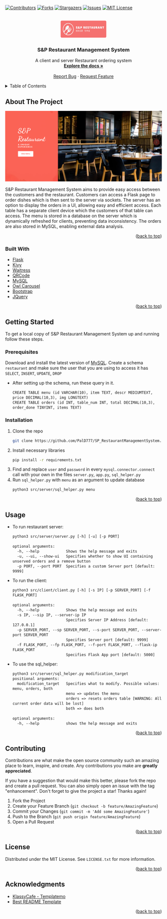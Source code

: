 <!-- MIT License

Copyright (c) 2021 Othneil Drew

Permission is hereby granted, free of charge, to any person obtaining a copy
of this software and associated documentation files (the "Software"), to deal
in the Software without restriction, including without limitation the rights
to use, copy, modify, merge, publish, distribute, sublicense, and/or sell
copies of the Software, and to permit persons to whom the Software is
furnished to do so, subject to the following conditions:

The above copyright notice and this permission notice shall be included in all
copies or substantial portions of the Software.

THE SOFTWARE IS PROVIDED "AS IS", WITHOUT WARRANTY OF ANY KIND, EXPRESS OR
IMPLIED, INCLUDING BUT NOT LIMITED TO THE WARRANTIES OF MERCHANTABILITY,
FITNESS FOR A PARTICULAR PURPOSE AND NONINFRINGEMENT. IN NO EVENT SHALL THE
AUTHORS OR COPYRIGHT HOLDERS BE LIABLE FOR ANY CLAIM, DAMAGES OR OTHER
LIABILITY, WHETHER IN AN ACTION OF CONTRACT, TORT OR OTHERWISE, ARISING FROM,
OUT OF OR IN CONNECTION WITH THE SOFTWARE OR THE USE OR OTHER DEALINGS IN THE
SOFTWARE. -->
<div id="top"></div>

<!-- PROJECT SHIELDS -->
<!--
*** I'm using markdown "reference style" links for readability.
*** Reference links are enclosed in brackets [ ] instead of parentheses ( ).
*** See the bottom of this document for the declaration of the reference variables
*** for contributors-url, forks-url, etc. This is an optional, concise syntax you may use.
*** https://www.markdownguide.org/basic-syntax/#reference-style-links
-->
[![Contributors][contributors-shield]][contributors-url]
[![Forks][forks-shield]][forks-url]
[![Stargazers][stars-shield]][stars-url]
[![Issues][issues-shield]][issues-url]
[![MIT License][license-shield]][license-url]



<!-- PROJECT LOGO -->
<br />
<div align="center">
  <a href="https://github.com/PalD777/SP_RestaurantManagementSystem">
    <img src="src/client/static/images/logo.png" alt="Logo" width="150" height="60">
  </a>

<h3 align="center">S&P Restaurant Management System</h3>

  <p align="center">
    A client and server Restaurant ordering system
    <br />
    <a href="https://github.com/PalD777/SP_RestaurantManagementSystem"><strong>Explore the docs »</strong></a>
    <br />
    <br />
    <a href="https://github.com/PalD777/SP_RestaurantManagementSystem/issues">Report Bug</a>
    ·
    <a href="https://github.com/PalD777/SP_RestaurantManagementSystem/issues">Request Feature</a>
  </p>
</div>



<!-- TABLE OF CONTENTS -->
<details>
  <summary>Table of Contents</summary>
  <ol>
    <li>
      <a href="#about-the-project">About The Project</a>
      <ul>
        <li><a href="#built-with">Built With</a></li>
      </ul>
    </li>
    <li>
      <a href="#getting-started">Getting Started</a>
      <ul>
        <li><a href="#prerequisites">Prerequisites</a></li>
        <li><a href="#installation">Installation</a></li>
      </ul>
    </li>
    <li><a href="#usage">Usage</a></li>
    <li><a href="#contributing">Contributing</a></li>
    <li><a href="#license">License</a></li>
    <li><a href="#acknowledgments">Acknowledgments</a></li>
  </ol>
</details>



<!-- ABOUT THE PROJECT -->
## About The Project

![Product Name Screen Shot][product-screenshot]

S&P Restaurant Management System aims to provide easy access between the customers and the restaurant. Customers can access a Flask page to order dishes which is then sent to the server via sockets. The server has an option to display the orders in a UI, allowing easy and efficient access. Each table has a separate client device which the customers of that table can access. The menu is stored in a database on the server which is dynamically refreshed for clients, preventing data inconsistency. The orders are also stored in MySQL, enabling external data analysis.

<p align="right">(<a href="#top">back to top</a>)</p>



### Built With

* [Flask](https://flask.palletsprojects.com/en/2.0.x/)
* [Kivy](https://kivy.org)
* [Waitress](https://pypi.org/project/waitress/)
* [QRCode](https://pypi.org/project/qrcode/)
* [MySQL](https://www.mysql.com/)
* [Owl Carousel](https://owlcarousel2.github.io/OwlCarousel2/)
* [Bootstrap](https://getbootstrap.com)
* [JQuery](https://jquery.com)

<p align="right">(<a href="#top">back to top</a>)</p>



<!-- GETTING STARTED -->
## Getting Started

To get a local copy of S&P Restaurant Management System up and running follow these steps.

### Prerequisites

Download and install the latest version of [MySQL](https://dev.mysql.com/downloads/installer/).
Create a schema `restaurant` and make sure the user that you are using to access it has `SELECT`, 
`INSERT`, `UPDATE`, `DROP`
* After setting up the schema, run these query in it.
  ```mysql
  CREATE TABLE menu (id VARCHAR(10), item TEXT, descr MEDIUMTEXT, price DECIMAL(10,3), img LONGTEXT)
  CREATE TABLE orders (id INT, table_num INT, total DECIMAL(10,3), order_done TINYINT, items TEXT)
  ```
### Installation

1. Clone the repo
   ```sh
   git clone https://github.com/PalD777/SP_RestaurantManagementSystem.git
   ```
2. Install necessary libraries
   ```sh
   pip install -r requirements.txt
   ```
3. Find and replace `user` and `password` in every `mysql.connector.connect` call with your own in the files `server.py`, `app.py`, `sql_helper.py`
4. Run `sql_helper.py` with `menu` as an argument to update database
   ```sh
   python3 src/server/sql_helper.py menu
   ```


<p align="right">(<a href="#top">back to top</a>)</p>



<!-- USAGE EXAMPLES -->
## Usage

* To run restaurant server:
    ```
    python3 src/server/server.py [-h] [-u] [-p PORT]

    optional arguments:
      -h, --help            Shows the help message and exits
      -u, --ui, --show-ui   Specifies whether to show UI containing unserved orders and a remove button
      -p PORT, --port PORT  Specifies a custom Server port [default: 9999]
    ```
* To run the client:
    ```
    python3 src/client/client.py [-h] [-s IP] [-p SERVER_PORT] [-f FLASK_PORT]

    optional arguments:
      -h, --help            Shows the help message and exits
      -s IP, --sip IP, --server-ip IP
                            Specifies Server IP Address [default: 127.0.0.1]
      -p SERVER_PORT, --sp SERVER_PORT, --s-port SERVER_PORT, --server-port SERVER_PORT
                            Specifies Server port [default: 9999]
      -f FLASK_PORT, --fp FLASK_PORT, --f-port FLASK_PORT, --flask-ip FLASK_PORT
                            Specifies Flask App port [default: 5000]
    ```
* To use the sql_helper:
    ```
    python3 src/server/sql_helper.py modification_target
    positional arguments:
      modification_target   Specifies what to modify. Possible values: menu, orders, both
                            menu => updates the menu
                            orders => resets orders table [WARNING: All current order data will be lost]
                            both => does both

    optional arguments:
      -h, --help            shows the help message and exits
    ```

<p align="right">(<a href="#top">back to top</a>)</p>



<!-- CONTRIBUTING -->
## Contributing

Contributions are what make the open source community such an amazing place to learn, inspire, and create. Any contributions you make are **greatly appreciated**.

If you have a suggestion that would make this better, please fork the repo and create a pull request. You can also simply open an issue with the tag "enhancement".
Don't forget to give the project a star! Thanks again!

1. Fork the Project
2. Create your Feature Branch (`git checkout -b feature/AmazingFeature`)
3. Commit your Changes (`git commit -m 'Add some AmazingFeature'`)
4. Push to the Branch (`git push origin feature/AmazingFeature`)
5. Open a Pull Request

<p align="right">(<a href="#top">back to top</a>)</p>



<!-- LICENSE -->
## License

Distributed under the MIT License. See `LICENSE.txt` for more information.

<p align="right">(<a href="#top">back to top</a>)</p>



<!-- ACKNOWLEDGMENTS -->
## Acknowledgments

* [KlassyCafe - Templatemo](https://templatemo.com/tm-558-klassy-cafe)
* [Best README Template](https://github.com/othneildrew/Best-README-Template)

<p align="right">(<a href="#top">back to top</a>)</p>



<!-- MARKDOWN LINKS & IMAGES -->
<!-- https://www.markdownguide.org/basic-syntax/#reference-style-links -->
[contributors-shield]: https://img.shields.io/github/contributors/PalD777/SP_RestaurantManagementSystem.svg?style=for-the-badge
[contributors-url]: https://github.com/PalD777/SP_RestaurantManagementSystem/graphs/contributors
[forks-shield]: https://img.shields.io/github/forks/PalD777/SP_RestaurantManagementSystem.svg?style=for-the-badge
[forks-url]: https://github.com/PalD777/SP_RestaurantManagementSystem/network/members
[stars-shield]: https://img.shields.io/github/stars/PalD777/SP_RestaurantManagementSystem.svg?style=for-the-badge
[stars-url]: https://github.com/PalD777/SP_RestaurantManagementSystem/stargazers
[issues-shield]: https://img.shields.io/github/issues/PalD777/SP_RestaurantManagementSystem.svg?style=for-the-badge
[issues-url]: https://github.com/PalD777/SP_RestaurantManagementSystem/issues
[license-shield]: https://img.shields.io/github/license/PalD777/SP_RestaurantManagementSystem.svg?style=for-the-badge
[license-url]: https://github.com/PalD777/SP_RestaurantManagementSystem/blob/master/LICENSE.txt
[product-screenshot]: src/client/static/images/screenshot.png
